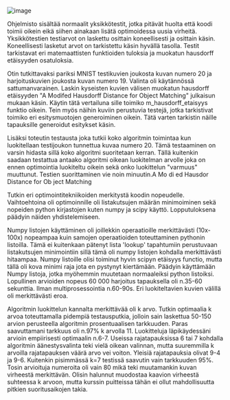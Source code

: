 ![image](https://user-images.githubusercontent.com/49132322/225994650-198ec2b2-1d15-4143-a752-c8d537060c60.png)


Ohjelmisto sisältää normaalit yksikkötestit, jotka pitävät huolta että koodi toimii oikein eikä siihen ainakaan lisätä optimoidessa uusia virheitä. 
Yksikkötestien testiarvot on laskettu osittain koneellisesti ja osittain käsin. Koneellisesti lasketut arvot on tarkistettu käsin hyvällä tasolla.
Testit tarkistavat eri matemaattisten funktioiden tuloksia ja muokatun hausdorff etäisyyden osatuloksia.

Otin tutkittavaksi pariksi MNIST testikuvien joukosta kuvan numero 20 ja harjoituskuvien joukosta kuvan numero 19. Valinta oli käytännössä
sattumanvarainen. Laskin kyseisten kuvien välisen muokatun hausdorff etäisyyden "A Modifed Hausdorff Distance for Object Matching" julkaisun mukaan käsin.
Käytin tätä vertailuna sille toimiko m_hausdorff_etaisyys funktio oikein. Tein myös näihin kuviin perustuvia testejä, jotka tarkistivat toimiko eri
esitysmuotojen generoiminen oikein. Tätä varten tarkistin näille tapauksille generoidut esitykset käsin.

Lisäksi toteutin testausta joka tutkii koko algoritmin toimintaa kun luokitellaan testijoukon tunnettua kuvaa numero 20. Tämä testaaminen on varsin hidasta
sillä koko algoritmi suoritetaan kerran. Tällä kuitenkin saadaan testattua antaako algoritmi oikean luokitelman arvolle joka on ennen optimointia
luokiteltu oikein sekä onko luokittelun "varmuus" muuttunut. Testien suorittaminen vie noin minuutin.A Mo di ed Hausdor Distance for Ob ject Matching


Tutkin eri optimointitekniikoiden merkitystä koodin nopeudelle. Vaihtoehtoina oli optimoinnille oli listakutsujen määrän minimoiminen sekä nopeiden python kirjastojen kuten numpy ja scipy käyttö. Lopputuloksena päädyin näiden yhdistelemiseen. 

Numpy listojen käyttäminen oli joillekkin operaatioille merkittävästi (10x-100x) nopeampaa kuin samojen operaatioiden toteuttaminen pythonin listoilla.
Tämä ei kuitenkaan pätenyt lista 'lookup' tapahtumiin perustuvaan listakutsujen minimointiin sillä tämä oli numpy listojen kohdalla merkittävästi
hitaampaa. Numpy listoille olisi toiminut hyvin scipyn etäisyys functio, mutta tällä oli kova minimi raja jota en pystynyt kiertämään. Päädyin käyttämään
Numpy listoja, jotka myöhemmin muutetaan normaaleiksi python listoiksi. Lopullinen arvioiden nopeus 60 000 harjoitus tapauksella oli n.35-60 sekunttia.
Ilman multiprosessointia n.60-90s. Eri luokiteltavien kuvien välillä oli merkittävästi eroa.


Algoritmin luokittelun kannalta merkittävää oli k arvo. Tutkin optimaalia k arvoa toteuttamalla pidempiä testausputkia, jolloin sain laskettua 50-150 
arvion perusteella algoritmin prosentuaalisen tarkkuuden. Paras saavuttamani tarkkuus oli n.97% k arvolla 11. Luokitteluja läpikäydessäni arvioin 
empiirisesti optimaalin n.6-7. Useissa rajatapauksissa 6 tai 7 kohdalla algoritmin äänestysvalinta teki vielä oikean valinnan, mutta suuremmilla k arvoilla
rajatapauksen väärä arvo vei voiton. Yleisiä rajatapauksia olivat 9-4 ja 9-6. Kuitenkin pisimmässä k=7 testissä saavutin vain tarkkuuden 95%. Tosin arvioituja numeroita oli vain 80 mikä teki muutamankin kuvan virheestä merkittävän. Olisin halunnut muodostaa kaavion virheestä suhteessa k arvoon, mutta kurssin puitteissa tähän ei ollut mahdollisuutta pitkien suoritusaikojen takia. 
